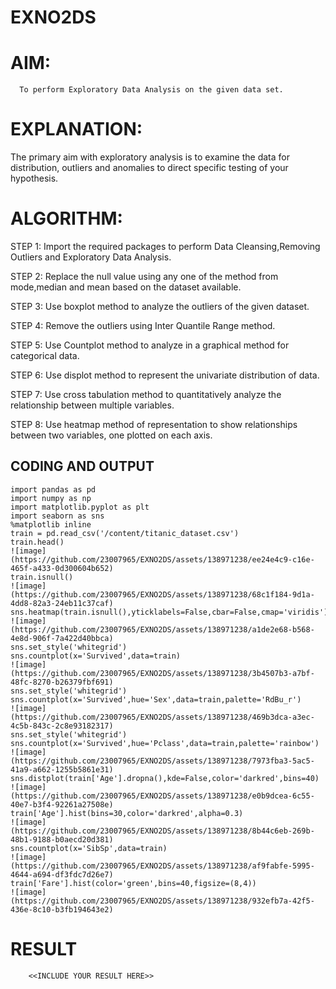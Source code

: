 # EXNO2DS
# AIM:
      To perform Exploratory Data Analysis on the given data set.
      
# EXPLANATION:
  The primary aim with exploratory analysis is to examine the data for distribution, outliers and anomalies to direct specific testing of your hypothesis.
  
# ALGORITHM:
STEP 1: Import the required packages to perform Data Cleansing,Removing Outliers and Exploratory Data Analysis.

STEP 2: Replace the null value using any one of the method from mode,median and mean based on the dataset available.

STEP 3: Use boxplot method to analyze the outliers of the given dataset.

STEP 4: Remove the outliers using Inter Quantile Range method.

STEP 5: Use Countplot method to analyze in a graphical method for categorical data.

STEP 6: Use displot method to represent the univariate distribution of data.

STEP 7: Use cross tabulation method to quantitatively analyze the relationship between multiple variables.

STEP 8: Use heatmap method of representation to show relationships between two variables, one plotted on each axis.

## CODING AND OUTPUT
```
import pandas as pd
import numpy as np
import matplotlib.pyplot as plt
import seaborn as sns
%matplotlib inline
train = pd.read_csv('/content/titanic_dataset.csv')
train.head()
![image](https://github.com/23007965/EXNO2DS/assets/138971238/ee24e4c9-c16e-465f-a433-0d300604b652)
train.isnull()
![image](https://github.com/23007965/EXNO2DS/assets/138971238/68c1f184-9d1a-4dd8-82a3-24eb11c37caf)
sns.heatmap(train.isnull(),yticklabels=False,cbar=False,cmap='viridis')
![image](https://github.com/23007965/EXNO2DS/assets/138971238/a1de2e68-b568-4e8d-906f-7a422d40bbca)
sns.set_style('whitegrid')
sns.countplot(x='Survived',data=train)
![image](https://github.com/23007965/EXNO2DS/assets/138971238/3b4507b3-a7bf-48fc-8270-b26379fbf691)
sns.set_style('whitegrid')
sns.countplot(x='Survived',hue='Sex',data=train,palette='RdBu_r')
![image](https://github.com/23007965/EXNO2DS/assets/138971238/469b3dca-a3ec-4c5b-843c-2c8e93182317)
sns.set_style('whitegrid')
sns.countplot(x='Survived',hue='Pclass',data=train,palette='rainbow')
![image](https://github.com/23007965/EXNO2DS/assets/138971238/7973fba3-5ac5-41a9-a662-1255b5861e31)
sns.distplot(train['Age'].dropna(),kde=False,color='darkred',bins=40)
![image](https://github.com/23007965/EXNO2DS/assets/138971238/e0b9dcea-6c55-40e7-b3f4-92261a27508e)
train['Age'].hist(bins=30,color='darkred',alpha=0.3)
![image](https://github.com/23007965/EXNO2DS/assets/138971238/8b44c6eb-269b-48b1-9188-b0aecd20d381)
sns.countplot(x='SibSp',data=train)
![image](https://github.com/23007965/EXNO2DS/assets/138971238/af9fabfe-5995-4644-a694-df3fdc7d26e7)
train['Fare'].hist(color='green',bins=40,figsize=(8,4))
![image](https://github.com/23007965/EXNO2DS/assets/138971238/932efb7a-42f5-436e-8c10-b3fb194643e2)
```

# RESULT
        <<INCLUDE YOUR RESULT HERE>>
